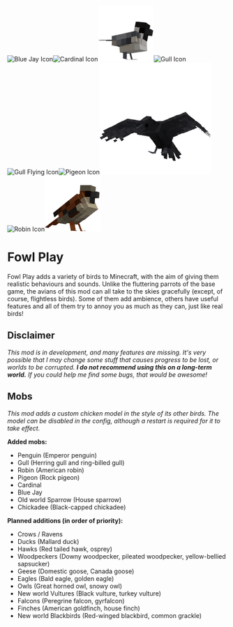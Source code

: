 <img src="https://raw.githubusercontent.com/aqariio/Fowl-Play/main/src/main/resources/assets/fowlplay/blue_jay_icon.png" alt="Blue Jay Icon"><img src="https://raw.githubusercontent.com/aqariio/Fowl-Play/main/src/main/resources/assets/fowlplay/cardinal_icon.png" alt="Cardinal Icon"><img src="https://raw.githubusercontent.com/aqariio/Fowl-Play/main/src/main/resources/assets/fowlplay/chickadee_icon.png" alt="Chickadee Icon"><img src="https://raw.githubusercontent.com/aqariio/Fowl-Play/main/src/main/resources/assets/fowlplay/gull_icon.png" alt="Gull Icon"><img src="https://raw.githubusercontent.com/aqariio/Fowl-Play/main/src/main/resources/assets/fowlplay/gull_flying_icon.png" alt="Gull Flying Icon"><img src="https://raw.githubusercontent.com/aqariio/Fowl-Play/main/src/main/resources/assets/fowlplay/pigeon_icon.png" alt="Pigeon Icon"><img src="https://raw.githubusercontent.com/aqariio/Fowl-Play/main/src/main/resources/assets/fowlplay/raven_flying_icon.png" alt="Raven Flying Icon"><img src="https://raw.githubusercontent.com/aqariio/Fowl-Play/main/src/main/resources/assets/fowlplay/robin_icon.png" alt="Robin Icon"><img src="https://raw.githubusercontent.com/aqariio/Fowl-Play/main/src/main/resources/assets/fowlplay/sparrow_icon.png" alt="Sparrow Icon">

# Fowl Play

Fowl Play adds a variety of birds to Minecraft, with the aim of giving them realistic behaviours and sounds. Unlike the fluttering parrots of the base game, the avians of this mod can all take to the skies gracefully (except, of course, flightless birds). Some of them add ambience, others have useful features and all of them try to annoy you as much as they can, just like real birds!

## Disclaimer

_This mod is in development, and many features are missing. It's very possible that I may change some stuff that causes progress to be lost, or worlds to be corrupted. **I do not recommend using this on a long-term world.** If you could help me find some bugs, that would be awesome!_

## Mobs

_This mod adds a custom chicken model in the style of its other birds. The model can be disabled in the config, although a restart is required for it to take effect._

**Added mobs:**

- Penguin (Emperor penguin)
- Gull (Herring gull and ring-billed gull)
- Robin (American robin)
- Pigeon (Rock pigeon)
- Cardinal
- Blue Jay
- Old world Sparrow (House sparrow)
- Chickadee (Black-capped chickadee)

**Planned additions (in order of priority):**

- Crows / Ravens
- Ducks (Mallard duck)
- Hawks (Red tailed hawk, osprey)
- Woodpeckers (Downy woodpecker, pileated woodpecker, yellow-bellied sapsucker)
- Geese (Domestic goose, Canada goose)
- Eagles (Bald eagle, golden eagle)
- Owls (Great horned owl, snowy owl)
- New world Vultures (Black vulture, turkey vulture)
- Falcons (Peregrine falcon, gyrfalcon)
- Finches (American goldfinch, house finch)
- New world Blackbirds (Red-winged blackbird, common grackle)